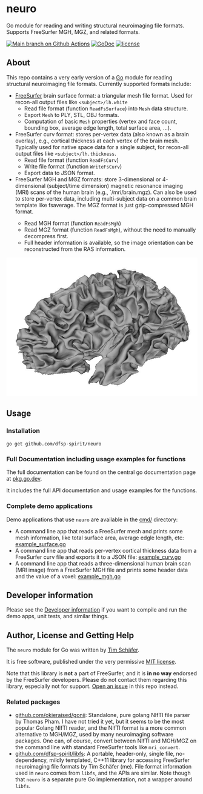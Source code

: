 # neuro
Go module for reading and writing structural neuroimaging file formats. Supports FreeSurfer MGH, MGZ, and related formats.


<!-- badges: start -->
[![Main branch on Github Actions](https://github.com/dfsp-spirit/neuro/actions/workflows/unittests.yml/badge.svg?branch=main)](https://github.com/dfsp-spirit/neuro/actions/workflows/unittests.yml)
[![GoDoc](https://godoc.org/github.com/dfsp-spirit/neuro?status.svg)](https://godoc.org/github.com/dfsp-spirit/neuro) [![license](https://img.shields.io/github/license/dfsp-spirit/neuro.svg)](https://github.com/dfsp-spirit/neuro/blob/main/LICENSE)
<!-- badges: end -->


## About

This repo contains a very early version of a [Go](https://go.dev/) module for reading structural neuroimaging file formats. Currently supported formats include:

* [FreeSurfer](https://freesurfer.net) brain surface format: a triangular mesh file format. Used for recon-all output files like `<subject>/lh.white`
    - Read file format (function `ReadFsSurface`) into `Mesh` data structure.
    - Export `Mesh` to PLY, STL, OBJ formats.
    - Computation of basic `Mesh` properties (vertex and face count, bounding box, average edge length, total surface area, ...).
* FreeSurfer curv format: stores per-vertex data (also known as a brain overlay), e.g., cortical thickness at each vertex of the brain mesh. Typically used for native space data for a single subject, for recon-all output files like `<subject>/lh.thickness`.
    - Read file format (function `ReadFsCurv`)
    - Write file format (function `WriteFsCurv`)
    - Export data to JSON format.
* FreeSurfer MGH and MGZ formats: store 3-dimensional or 4-dimensional (subject/time dimension) magnetic resonance imaging (MRI) scans of the human brain (e.g., `<subject>/mri/brain.mgz). Can also be used to store per-vertex data, including multi-subject data on a common brain template like fsaverage. The MGZ format is just gzip-compressed MGH format.
    - Read MGH format (function `ReadFsMgh`)
    - Read MGZ format (function `ReadFsMgh`), without the need to manually decompress first.
    - Full header information is available, so the image orientation can be reconstructed from the RAS information.

![Vis](./lhwhite.jpg?raw=true "Visualization of the demo brain mesh.")

## Usage

### Installation

```shell
go get github.com/dfsp-spirit/neuro
```

### Full Documentation including usage examples for functions

The full documentation can be found on the central go documentation page at [pkg.go.dev](https://pkg.go.dev/github.com/dfsp-spirit/neuro#section-documentation).

It includes the full API documentation and usage examples for the functions.


### Complete demo applications

Demo applications that use `neuro` are available in the [cmd/](./cmd/) directory:

* A command line app that reads a FreeSurfer mesh and prints some mesh information, like total surface area, average edgle length, etc: [example_surface.go](./cmd/example_surface/example_surface.go)
* A command line app that reads per-vertex cortical thickness data from a FreeSurfer curv file and exports it to a JSON file: [example_curv.go](./cmd/example_curv/example_curv.go)
* A command line app that reads a three-dimensional human brain scan (MRI image) from a FreeSurfer MGH file and prints some header data and the value of a voxel: [example_mgh.go](./cmd/example_mgh/example_mgh.go)


## Developer information

Please see the [Developer information](./README_DEV.md) if you want to compile and run the demo apps, unit tests, and similar things.

## Author, License and Getting Help

The `neuro` module for Go was written by [Tim Schäfer](https://ts.rcmd.org).

It is free software, published under the very permissive [MIT license](./LICENSE).

Note that this library is **not** a part of FreeSurfer, and it is **in no way** endorsed by the FreeSurfer developers. Please do not contact them regarding this library, especially not for support. [Open an issue](https://github.com/dfsp-spirit/neuro/issues) in this repo instead.


### Related packages

* [github.com/okieraised/gonii](https://github.com/okieraised/gonii): Standalone, pure golang NIfTI file parser by Thomas Pham. I have not tried it yet, but it seems to be the most popular Golang NIfTI reader, and the NIfTI format is a more common alternative to MGH/MGZ, used by many neuroimaging software packages. One can, of course, convert between NIfTI and MGH/MGZ on the command line with standard FreeSurfer tools like `mri_convert`. 
* [github.com/dfsp-spirit/libfs](https://github.com/dfsp-spirit/libfs): A portable, header-only, single file, no-dependency, mildly templated, C++11 library for accessing FreeSurfer neuroimaging file formats by Tim Schäfer (me). File format information used in `neuro` comes from `libfs`, and the APIs are similar. Note though that `neuro` is a separate pure Go implementation, not a wrapper around `libfs`. 

